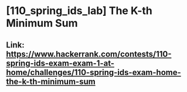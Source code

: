 # [110_spring_ids_lab] The K-th Minimum Sum

## Link: https://www.hackerrank.com/contests/110-spring-ids-exam-exam-1-at-home/challenges/110-spring-ids-exam-home-the-k-th-minimum-sum